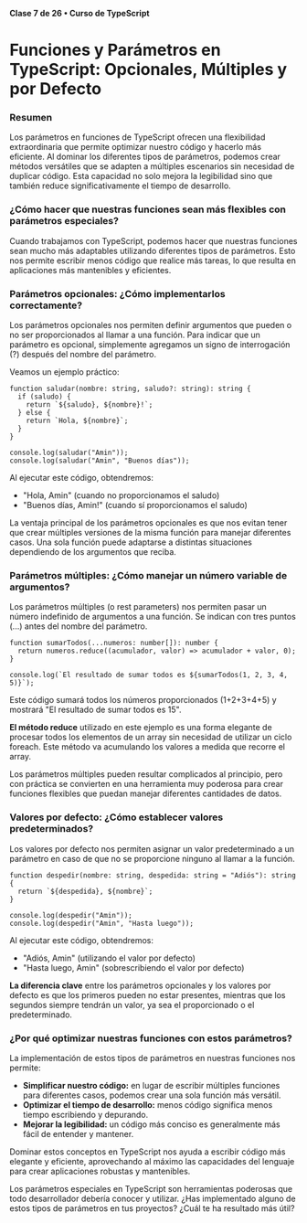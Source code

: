 **Clase 7 de 26 • Curso de TypeScript**
# Funciones y Parámetros en TypeScript: Opcionales, Múltiples y por Defecto

### Resumen

Los parámetros en funciones de TypeScript ofrecen una flexibilidad extraordinaria que permite optimizar nuestro código y hacerlo más eficiente. Al dominar los diferentes tipos de parámetros, podemos crear métodos versátiles que se adapten a múltiples escenarios sin necesidad de duplicar código. Esta capacidad no solo mejora la legibilidad sino que también reduce significativamente el tiempo de desarrollo.

### ¿Cómo hacer que nuestras funciones sean más flexibles con parámetros especiales?
Cuando trabajamos con TypeScript, podemos hacer que nuestras funciones sean mucho más adaptables utilizando diferentes tipos de parámetros. Esto nos permite escribir menos código que realice más tareas, lo que resulta en aplicaciones más mantenibles y eficientes.

### Parámetros opcionales: ¿Cómo implementarlos correctamente?
Los parámetros opcionales nos permiten definir argumentos que pueden o no ser proporcionados al llamar a una función. Para indicar que un parámetro es opcional, simplemente agregamos un signo de interrogación (?) después del nombre del parámetro.

Veamos un ejemplo práctico:
```
function saludar(nombre: string, saludo?: string): string {
  if (saludo) {
    return `${saludo}, ${nombre}!`;
  } else {
    return `Hola, ${nombre}`;
  }
}

console.log(saludar("Amin"));
console.log(saludar("Amin", "Buenos días"));
```
Al ejecutar este código, obtendremos:

* "Hola, Amin" (cuando no proporcionamos el saludo)
* "Buenos días, Amin!" (cuando sí proporcionamos el saludo)

La ventaja principal de los parámetros opcionales es que nos evitan tener que crear múltiples versiones de la misma función para manejar diferentes casos. Una sola función puede adaptarse a distintas situaciones dependiendo de los argumentos que reciba.

### Parámetros múltiples: ¿Cómo manejar un número variable de argumentos?
Los parámetros múltiples (o rest parameters) nos permiten pasar un número indefinido de argumentos a una función. Se indican con tres puntos (...) antes del nombre del parámetro.
```
function sumarTodos(...numeros: number[]): number {
  return numeros.reduce((acumulador, valor) => acumulador + valor, 0);
}

console.log(`El resultado de sumar todos es ${sumarTodos(1, 2, 3, 4, 5)}`);
```
Este código sumará todos los números proporcionados (1+2+3+4+5) y mostrará "El resultado de sumar todos es 15".

**El método reduce** utilizado en este ejemplo es una forma elegante de procesar todos los elementos de un array sin necesidad de utilizar un ciclo foreach. Este método va acumulando los valores a medida que recorre el array.

Los parámetros múltiples pueden resultar complicados al principio, pero con práctica se convierten en una herramienta muy poderosa para crear funciones flexibles que puedan manejar diferentes cantidades de datos.

### Valores por defecto: ¿Cómo establecer valores predeterminados?
Los valores por defecto nos permiten asignar un valor predeterminado a un parámetro en caso de que no se proporcione ninguno al llamar a la función.
```
function despedir(nombre: string, despedida: string = "Adiós"): string {
  return `${despedida}, ${nombre}`;
}

console.log(despedir("Amin"));
console.log(despedir("Amin", "Hasta luego"));
```
Al ejecutar este código, obtendremos:

* "Adiós, Amin" (utilizando el valor por defecto)
* "Hasta luego, Amin" (sobrescribiendo el valor por defecto)

**La diferencia clave** entre los parámetros opcionales y los valores por defecto es que los primeros pueden no estar presentes, mientras que los segundos siempre tendrán un valor, ya sea el proporcionado o el predeterminado.

### ¿Por qué optimizar nuestras funciones con estos parámetros?
La implementación de estos tipos de parámetros en nuestras funciones nos permite:

* __Simplificar nuestro código:__ en lugar de escribir múltiples funciones para diferentes casos, podemos crear una sola función más versátil.
* __Optimizar el tiempo de desarrollo:__ menos código significa menos tiempo escribiendo y depurando.
* __Mejorar la legibilidad:__ un código más conciso es generalmente más fácil de entender y mantener.

Dominar estos conceptos en TypeScript nos ayuda a escribir código más elegante y eficiente, aprovechando al máximo las capacidades del lenguaje para crear aplicaciones robustas y mantenibles.

Los parámetros especiales en TypeScript son herramientas poderosas que todo desarrollador debería conocer y utilizar. ¿Has implementado alguno de estos tipos de parámetros en tus proyectos? ¿Cuál te ha resultado más útil?